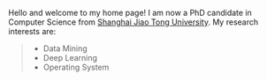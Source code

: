 Hello and welcome to my home page! I am now a PhD candidate in Computer Science from [Shanghai Jiao Tong University](http://www.sjtu.edu.cn). My research interests are:
>* Data Mining 
>* Deep Learning
>* Operating System
